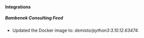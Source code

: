 #### Integrations
##### Bambenek Consulting Feed
- Updated the Docker image to: *demisto/python3:3.10.12.63474*.
